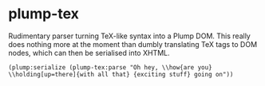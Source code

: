 plump-tex
=========

Rudimentary parser turning TeX-like syntax into a Plump DOM. This really does nothing more at the moment than dumbly translating TeX tags to DOM nodes, which can then be serialised into XHTML.

```
(plump:serialize (plump-tex:parse "Oh hey, \\how{are you} \\holding[up=there]{with all that} {exciting stuff} going on"))
```
